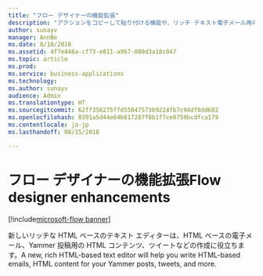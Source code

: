 ```yaml
---
title: "フロー デザイナーの機能拡張"
description: "アクションをコピーして貼り付ける機能や、リッチ テキスト電子メール用の新しい HTML エディターなど、向上した編集機能。"
author: sunayv
manager: AnnBe
ms.date: 8/10/2018
ms.assetid: 4f7e446a-cf73-e811-a967-000d3a18c047
ms.topic: article
ms.prod: 
ms.service: business-applications
ms.technology: 
ms.author: sunayv
audience: Admin
ms.translationtype: HT
ms.sourcegitcommit: 62ff356275ffd55047573b9224fb7c94df8dd602
ms.openlocfilehash: 0391a5d44e64b617287f8b1f7ce0759bcdfca179
ms.contentlocale: ja-jp
ms.lasthandoff: 08/15/2018

---
```

# <a name="flow-designer-enhancements"></a><span data-ttu-id="7a6f9-103">フロー デザイナーの機能拡張</span><span class="sxs-lookup"><span data-stu-id="7a6f9-103">Flow designer enhancements</span></span>

[!include[microsoft-flow banner](../includes/microsoft-flow.md)]




<span data-ttu-id="7a6f9-104">新しいリッチな HTML ベースのテキスト エディターは、HTML ベースの電子メール、Yammer 投稿用の HTML コンテンツ、ツイートなどの作成に役立ちます。</span><span class="sxs-lookup"><span data-stu-id="7a6f9-104">A new, rich HTML-based text editor will help you write HTML-based emails, HTML content for your Yammer posts, tweets, and more.</span></span>

